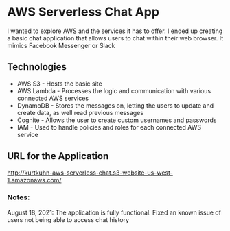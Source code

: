 # AWS Serverless Chat App
I wanted to explore AWS and the services it has to offer.  I ended up creating a basic chat application that allows users to chat within their web browser.  It mimics Facebook Messenger or Slack

## Technologies

* AWS S3 - Hosts the basic site
* AWS Lambda - Processes the logic and communication with various connected AWS services 
* DynamoDB - Stores the messages on, letting the users to update and create data, as well read previous messages
* Cognite - Allows the user to create custom usernames and passwords 
* IAM - Used to handle policies and roles for each connected AWS service

## URL for the Application
http://kurtkuhn-aws-serverless-chat.s3-website-us-west-1.amazonaws.com/

### Notes:
August 18, 2021: The application is fully functional.  Fixed an known issue of users not being able to access chat history
